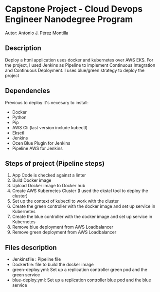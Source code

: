 # Capstone Project - Cloud Devops Engineer Nanodegree Program

Autor: Antonio J. Pérez Montilla

## Description

Deploy a html application uses docker and kubernetes over AWS EKS. For the project, I used Jenkins as Pipeline to implement Continuous Integration and Continuous Deployment. I uses blue/green strategy to deploy the project

## Dependencies

Previous to deploy it's necesary to install:

* Docker
* Python
* Pip 
* AWS Cli (last version include kubectl)
* Eksctl
* Jenkins
* Ocen Blue Plugin for Jenkins
* Pipeline AWS for Jenkins

## Steps of project (Pipeline steps)

1. App Code is checked against a linter
2. Build Docker image
3. Upload Docker image to Docker hub
4. Create AWS Kubernetes Cluster (I used the ekstcl tool to deploy the cluster)
5. Set up the context of kubectl to work with the cluster
6. Create the green controller with the docker image and set up service in Kubernetes
7. Create the blue controller with the docker image and set up service in Kubernetes
8. Remove blue deployment from AWS Loadbalancer
9. Remove green deployment from AWS Loadbalancer

## Files description

* Jenkinsfile :  Pipeline file
* Dockerfile: file to build the docker image
* green-deploy.yml: Set up a replication controller green pod and the green service
* blue-deploy.yml: Set up a replication controller blue pod and the blue service

